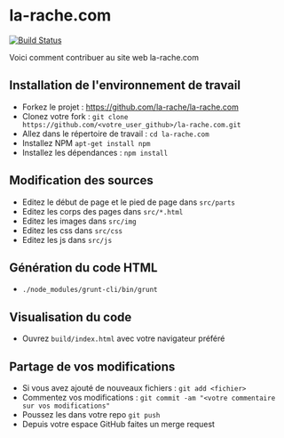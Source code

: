 # la-rache.com

[![Build Status](https://travis-ci.org/la-rache/la-rache.com.svg)](https://travis-ci.org/la-rache/la-rache.com)

Voici comment contribuer au site web la-rache.com

Installation de l'environnement de travail
------------------------------------------
* Forkez le projet : https://github.com/la-rache/la-rache.com
* Clonez votre fork : ```git clone https://github.com/<votre_user_github>/la-rache.com.git```
* Allez dans le répertoire de travail : ```cd la-rache.com```
* Installez NPM ```apt-get install npm```
* Installez les dépendances : ```npm install```

Modification des sources
------------------------
* Editez le début de page et le pied de page dans ```src/parts```
* Editez les corps des pages dans ```src/*.html```
* Editez les images dans ```src/img```
* Editez les css dans ```src/css```
* Editez les js dans ```src/js```

Génération du code HTML
-----------------------
* ```./node_modules/grunt-cli/bin/grunt```

Visualisation du code
---------------------
* Ouvrez ```build/index.html``` avec votre navigateur préféré

Partage de vos modifications
----------------------------
* Si vous avez ajouté de nouveaux fichiers : ```git add <fichier>``` 
* Commentez vos modifications : ```git commit -am "<votre commentaire sur vos modifications"```
* Poussez les dans votre repo ```git push```
* Depuis votre espace GitHub faites un merge request


